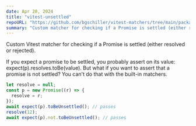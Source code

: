 ```yaml
---
date: Apr 20, 2024
title: "vitest-unsettled"
repoURL: "https://github.com/bgschiller/vitest-matchers/tree/main/packages/unsettled"
summary: "Custom matcher for checking if a Promise is settled (either resolved or rejected)."
---
```


Custom Vitest matcher for checking if a Promise is settled (either resolved or rejected).

If you expect a promise to be settled, you probably assert on its value: expect(p).resolves.toBe(value). But what if you want to assert that a promise is not settled? You can't do that with the built-in matchers.

```js
let resolve = null;
const p = new Promise((r) => {
  resolve = r;
});
await expect(p).toBeUnsettled(); // passes
resolve(12);
await expect(p).not.toBeUnsettled(); // passes
```
